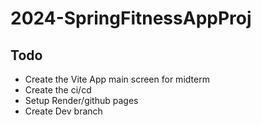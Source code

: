 # 2024-SpringFitnessAppProj

## Todo
- Create the Vite App main screen for midterm
- Create the ci/cd 
- Setup Render/github pages 
- Create Dev branch